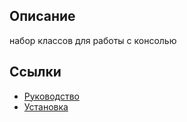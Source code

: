 ## Описание

набор классов для работы с консолью

## Ссылки

* [Руководство](guide/ru/README.md)
* [Установка](guide/ru/install.md)
